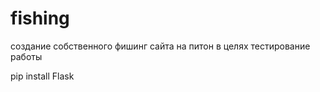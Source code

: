 # fishing
создание собственного фишинг сайта на питон в целях тестирование работы 

pip install Flask
